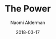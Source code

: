 ---
title: The Power
book: the-power
author: Naomi Alderman
kindle: false
date: 2018-03-17
tags: posts
bookshop_id: 9780316547604
---